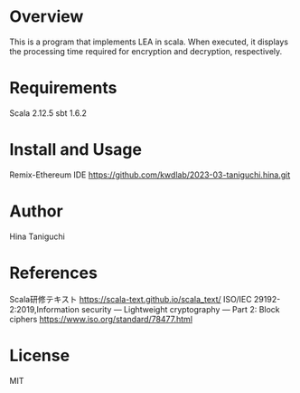 # Overview

This is a program that implements LEA in scala. When executed, it displays the processing time required for encryption and decryption, respectively.

# Requirements

Scala 2.12.5
sbt 1.6.2

# Install and Usage

Remix-Ethereum IDE  https://github.com/kwdlab/2023-03-taniguchi.hina.git

# Author

Hina Taniguchi

# References

Scala研修テキスト https://scala-text.github.io/scala_text/
ISO/IEC 29192-2:2019,Information security — Lightweight cryptography — Part 2: Block ciphers https://www.iso.org/standard/78477.html

# License

MIT
